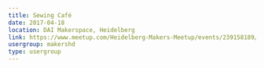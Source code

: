 ```yaml
---
title: Sewing Café
date: 2017-04-18
location: DAI Makerspace, Heidelberg
link: https://www.meetup.com/Heidelberg-Makers-Meetup/events/239158189/
usergroup: makershd
type: usergroup
---
```

